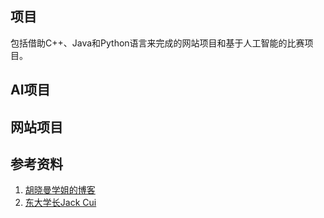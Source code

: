## 项目

包括借助C++、Java和Python语言来完成的网站项目和基于人工智能的比赛项目。

## AI项目

## 网站项目

## 参考资料

1. [胡晓曼学姐的博客](https://www.cnblogs.com/charlotte77)
2. [东大学长Jack Cui](https://cuijiahua.com/)